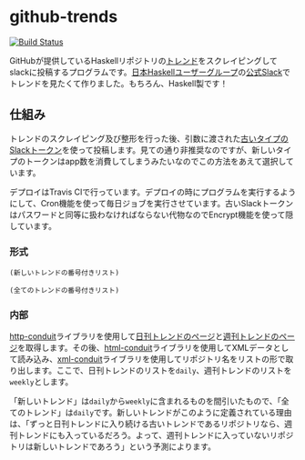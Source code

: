 # github-trends

[![Build Status](https://travis-ci.org/Hexirp/github-trends.svg?branch=master)](https://travis-ci.org/Hexirp/github-trends)

GitHubが提供しているHaskellリポジトリの[トレンド](https://github.com/trending/haskell)をスクレイピングしてslackに投稿するプログラムです。[日本Haskellユーザーグループ](https://haskell.jp)の[公式Slack](https://haskell-jp.slack.com/)でトレンドを見たくて作りました。もちろん、Haskell製です！

## 仕組み

トレンドのスクレイピング及び整形を行った後、引数に渡された[古いタイプのSlackトークン](https://api.slack.com/custom-integrations/legacy-tokens)を使って投稿します。見ての通り非推奨なのですが、新しいタイプのトークンはapp数を消費してしまうみたいなのでこの方法をあえて選択しています。

デプロイはTravis CIで行っています。デプロイの時にプログラムを実行するようにして、Cron機能を使って毎日ジョブを実行させています。古いSlackトークンはパスワードと同等に扱わなければならない代物なのでEncrypt機能を使って隠しています。

### 形式

```
(新しいトレンドの番号付きリスト)

(全てのトレンドの番号付きリスト)
```

### 内部

[http-conduit](https://hackage.haskell.org/package/http-conduit)ライブラリを使用して[日刊トレンドのページ](https://github.com/trending/haskell?since=daily)と[週刊トレンドのページ](https://github.com/trending/haskell?since=weekly)を取得します。その後、[html-conduit](https://hackage.haskell.org/package/html-conduit)ライブラリを使用してXMLデータとして読み込み、[xml-conduit](https://hackage.haskell.org/package/xml-conduit)ライブラリを使用してリポジトリ名をリストの形で取り出します。ここで、日刊トレンドのリストを`daily`、週刊トレンドのリストを`weekly`とします。

「新しいトレンド」は`daily`から`weekly`に含まれるものを間引いたもので、「全てのトレンド」は`daily`です。新しいトレンドがこのように定義されている理由は、「ずっと日刊トレンドに入り続ける古いトレンドであるリポジトリなら、週刊トレンドにも入っているだろう。よって、週刊トレンドに入っていないリポジトリは新しいトレンドであろう」という予測によります。
